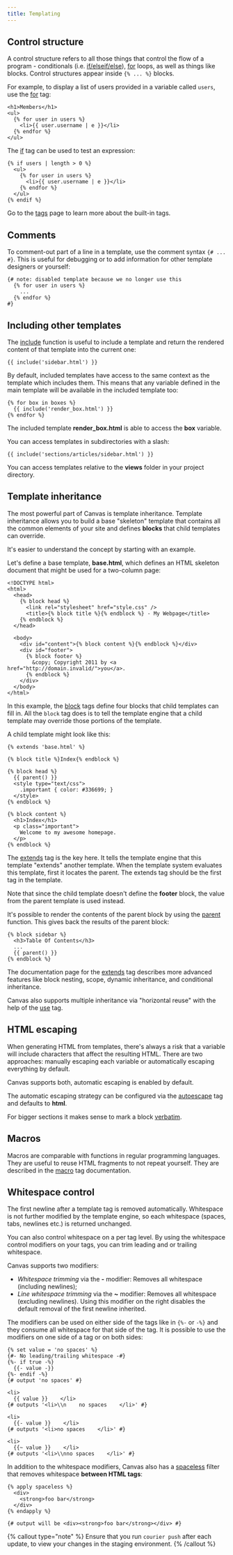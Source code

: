 ```yaml
---
title: Templating
---
```


## Control structure

A control structure refers to all those things that control the flow of a program - conditionals (i.e. [if/elseif/else](/docs/canvas/tags/if)), [for](/docs/canvas/tags/for) loops, as well as things like blocks. Control structures appear inside `{% ... %}` blocks.

For example, to display a list of users provided in a variable called `users`, use the [for](/docs/canvas/tags/for) tag:

```canvas {% process=false %}
<h1>Members</h1>
<ul>
  {% for user in users %}
    <li>{{ user.username | e }}</li>
  {% endfor %}
</ul>
```

The [if](/docs/canvas/tags/if) tag can be used to test an expression:

```canvas {% process=false %}
{% if users | length > 0 %}
  <ul>
    {% for user in users %}
      <li>{{ user.username | e }}</li>
    {% endfor %}
  </ul>
{% endif %}
```

Go to the [tags](/docs/canvas/tags) page to learn more about the built-in tags.

## Comments

To comment-out part of a line in a template, use the comment syntax `{# ... #}`. This is useful for debugging or to add information for other template designers or yourself:

```canvas {% process=false %}
{# note: disabled template because we no longer use this
  {% for user in users %}
    ...
  {% endfor %}
#}
```

## Including other templates

The [include](/docs/canvas/functions/include) function is useful to include a template and return the rendered content of that template into the current one:

```canvas {% process=false %}
{{ include('sidebar.html') }}
```

By default, included templates have access to the same context as the template which includes them. This means that any variable defined in the main template will be available in the included template too:

```canvas {% process=false %}
{% for box in boxes %}
  {{ include('render_box.html') }}
{% endfor %}
```

The included template **render_box.html** is able to access the **box** variable.

You can access templates in subdirectories with a slash:

```canvas {% process=false %}
{{ include('sections/articles/sidebar.html') }}
```

You can access templates relative to the **views** folder in your project directory.

## Template inheritance

The most powerful part of Canvas is template inheritance. Template inheritance allows you to build a base "skeleton" template that contains all the common elements of your site and defines **blocks** that child templates can override.

It's easier to understand the concept by starting with an example.

Let's define a base template, **base.html**, which defines an HTML skeleton document that might be used for a two-column page:

```canvas {% process=false filename="base.html" %}
<!DOCTYPE html>
<html>
  <head>
    {% block head %}
      <link rel="stylesheet" href="style.css" />
      <title>{% block title %}{% endblock %} - My Webpage</title>
    {% endblock %}
  </head>

  <body>
    <div id="content">{% block content %}{% endblock %}</div>
    <div id="footer">
      {% block footer %}
        &copy; Copyright 2011 by <a href="http://domain.invalid/">you</a>.
      {% endblock %}
    </div>
  </body>
</html>
```

In this example, the [block](/docs/canvas/tags/block) tags define four blocks that child templates can fill in. All the `block` tag does is to tell the template engine that a child template may override those portions of the template.

A child template might look like this:

```canvas {% process=false filename="index.html" %}
{% extends 'base.html' %}

{% block title %}Index{% endblock %}

{% block head %}
  {{ parent() }}
  <style type="text/css">
    .important { color: #336699; }
  </style>
{% endblock %}

{% block content %}
  <h1>Index</h1>
  <p class="important">
    Welcome to my awesome homepage.
  </p>
{% endblock %}
```

The [extends](/docs/canvas/tags/extends) tag is the key here. It tells the template engine that this template "extends" another template. When the template system evaluates this template, first it locates the parent. The extends tag should be the first tag in the template.

Note that since the child template doesn't define the **footer** block, the value from the parent template is used instead.

It's possible to render the contents of the parent block by using the [parent](/docs/canvas/functions/parent) function. This gives back the results of the parent block:

```canvas {% process=false %}
{% block sidebar %}
  <h3>Table Of Contents</h3>
  ...
  {{ parent() }}
{% endblock %}
```

The documentation page for the [extends](/docs/canvas/tags/extend) tag describes more advanced features like block nesting, scope, dynamic inheritance, and conditional inheritance.

Canvas also supports multiple inheritance via "horizontal reuse" with the help of the [use](/docs/canvas/tags/use) tag.

## HTML escaping

When generating HTML from templates, there's always a risk that a variable will include characters that affect the resulting HTML. There are two approaches: manually escaping each variable or automatically escaping everything by default.

Canvas supports both, automatic escaping is enabled by default.

The automatic escaping strategy can be configured via the [autoescape](/docs/canvas/tags/autoescape) tag and defaults to **html**.

For bigger sections it makes sense to mark a block [verbatim](/docs/canvas/tags/verbatim).

## Macros

Macros are comparable with functions in regular programming languages. They are useful to reuse HTML fragments to not repeat yourself. They are described in the [macro](/docs/canvas/tags/macro) tag documentation.

## Whitespace control

The first newline after a template tag is removed automatically. Whitespace is not further modified by the template engine, so each whitespace (spaces, tabs, newlines etc.) is returned unchanged.

You can also control whitespace on a per tag level. By using the whitespace control modifiers on your tags, you can trim leading and or trailing whitespace.

Canvas supports two modifiers:

- _Whitespace trimming_ via the **-** modifier: Removes all whitespace (including newlines);
- _Line whitespace trimming_ via the **~** modifier: Removes all whitespace (excluding newlines). Using this modifier on the right disables the default removal of the first newline inherited.

The modifiers can be used on either side of the tags like in `{%-` or `-%}` and they consume all whitespace for that side of the tag. It is possible to use the modifiers on one side of a tag or on both sides:

```canvas {% process=false %}
{% set value = 'no spaces' %}
{#- No leading/trailing whitespace -#}
{%- if true -%}
  {{- value -}}
{%- endif -%}
{# output 'no spaces' #}

<li>
  {{ value }}    </li>
{# outputs '<li>\\n    no spaces    </li>' #}

<li>
  {{- value }}    </li>
{# outputs '<li>no spaces    </li>' #}

<li>
  {{~ value }}    </li>
{# outputs '<li>\\nno spaces    </li>' #}
```

In addition to the whitespace modifiers, Canvas also has a [spaceless](/docs/canvas/filters/spaceless) filter that removes whitespace **between HTML tags**:

```canvas {% process=false %}
{% apply spaceless %}
  <div>
    <strong>foo bar</strong>
  </div>
{% endapply %}

{# output will be <div><strong>foo bar</strong></div> #}
```

{% callout type="note" %}
Ensure that you run `courier push` after each update, to view your changes in the staging environment.
{% /callout %}
